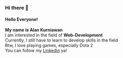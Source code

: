 ### Hi there 👋
#### Hello Everyone!<br>
**My name is Alan Kurniawan**<br>
I am interested in the field of **Web-Development**<br>
Currently, I still have to learn to develop skills in the field<br>
Btw, I love playing games, especially Dota 2<br>
You can follow my [Linkedin](www.linkedin.com/in/alan-kurniawan-8849aa2a1) ya!
<!--
**Alan140598/Alan140598** is a ✨ _special_ ✨ repository because its `README.md` (this file) appears on your GitHub profile.


